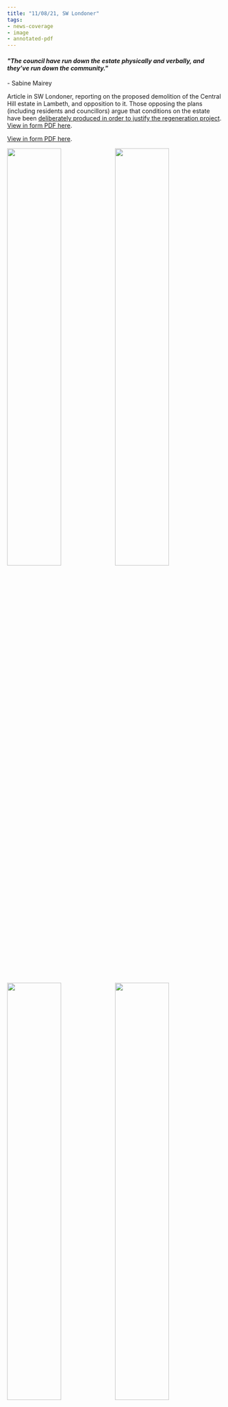 ```yaml
---
title: "11/08/21, SW Londoner"
tags:
- news-coverage
- image
- annotated-pdf
---
```

<p style="align=center;">
<h4><em>"The council have run down the estate physically and verbally, and they’ve run down the community."</em></h4>
- Sabine Mairey
</p>

Article in SW Londoner, reporting on the proposed demolition of the Central Hill estate in Lambeth, and opposition to it. Those opposing the plans (including residents and councillors) argue that conditions on the estate have been [deliberately produced in order to justify the regeneration project](cause-effect-affect/managed-decline). [View in form PDF here](media/21-08-11-SWLondonder-Central-Hill.pdf).

<a href="https://elaraks.github.io/dampcapital/images/media/21-08-11-SWLondonder-Central-Hill.pdf" target="_tab">View in form PDF here</a>. 



<img src="https://elaraks.github.io/dampcapital/21-08-11-SWLondonder-Central-Hill-1.jpg" width="50%"/><img src="https://elaraks.github.io/dampcapital/21-08-11-SWLondonder-Central-Hill-2.jpg" width="50%"/>
<img src="https://elaraks.github.io/dampcapital/21-08-11-SWLondonder-Central-Hill-3.jpg" width="50%"/><img src="https://elaraks.github.io/dampcapital/21-08-11-SWLondonder-Central-Hill-4.jpg" width="50%"/>
<img src="https://elaraks.github.io/dampcapital/21-08-11-SWLondonder-Central-Hill-5.jpg" width="100%"/>
<p align=center><sub><a href="https://www.swlondoner.co.uk/news/11082021-lambeth-council-to-press-on-with-estate-demolition-despite-opposition" target="_blank"><em>Source: SW Londoner, 2021</em></a>.</sub></p>